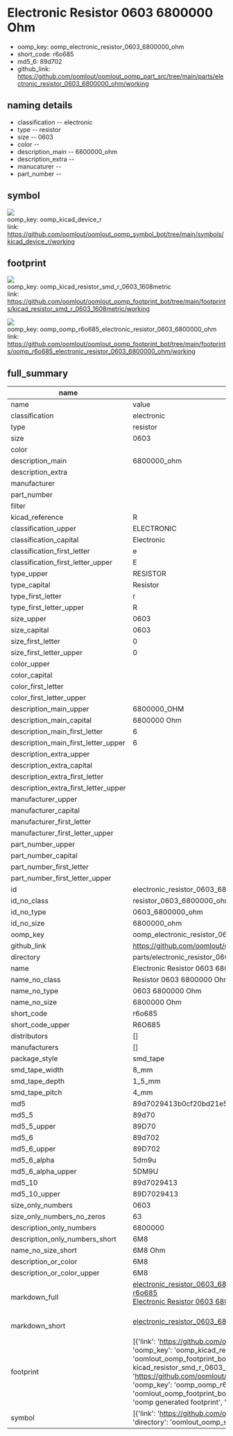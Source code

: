 # Electronic Resistor 0603 6800000 Ohm

  
* oomp_key: oomp_electronic_resistor_0603_6800000_ohm 
* short_code: r6o685
* md5_6: 89d702  
* github_link: https://github.com/oomlout/oomlout_oomp_part_src/tree/main/parts/electronic_resistor_0603_6800000_ohm/working  
## naming details
* classification -- electronic
* type -- resistor
* size -- 0603
* color -- 
* description_main -- 6800000_ohm
* description_extra -- 
* manucaturer -- 
* part_number -- 



## symbol

![](symbol/{index}/working/working_600.png)  
oomp_key: oomp_kicad_device_r  
link: https://github.com/oomlout/oomlout_oomp_symbol_bot/tree/main/symbols/kicad_device_r/working  

## footprint

![](footprint/{index}/working/working_600.png)  
oomp_key: oomp_kicad_resistor_smd_r_0603_1608metric  
link: https://github.com/oomlout/oomlout_oomp_footprint_bot/tree/main/footprints/kicad_resistor_smd_r_0603_1608metric/working  

![](footprint/{index}/working/working_600.png)  
oomp_key: oomp_oomp_r6o685_electronic_resistor_0603_6800000_ohm  
link: https://github.com/oomlout/oomlout_oomp_footprint_bot/tree/main/footprints/oomp_r6o685_electronic_resistor_0603_6800000_ohm/working  

## full_summary
| name | value | 
| --- | --- | 
| name | value | 
| classification | electronic | 
| type | resistor | 
| size | 0603 | 
| color |  | 
| description_main | 6800000_ohm | 
| description_extra |  | 
| manufacturer |  | 
| part_number |  | 
| filter |  | 
| kicad_reference | R | 
| classification_upper | ELECTRONIC | 
| classification_capital | Electronic | 
| classification_first_letter | e | 
| classification_first_letter_upper | E | 
| type_upper | RESISTOR | 
| type_capital | Resistor | 
| type_first_letter | r | 
| type_first_letter_upper | R | 
| size_upper | 0603 | 
| size_capital | 0603 | 
| size_first_letter | 0 | 
| size_first_letter_upper | 0 | 
| color_upper |  | 
| color_capital |  | 
| color_first_letter |  | 
| color_first_letter_upper |  | 
| description_main_upper | 6800000_OHM | 
| description_main_capital | 6800000 Ohm | 
| description_main_first_letter | 6 | 
| description_main_first_letter_upper | 6 | 
| description_extra_upper |  | 
| description_extra_capital |  | 
| description_extra_first_letter |  | 
| description_extra_first_letter_upper |  | 
| manufacturer_upper |  | 
| manufacturer_capital |  | 
| manufacturer_first_letter |  | 
| manufacturer_first_letter_upper |  | 
| part_number_upper |  | 
| part_number_capital |  | 
| part_number_first_letter |  | 
| part_number_first_letter_upper |  | 
| id | electronic_resistor_0603_6800000_ohm | 
| id_no_class | resistor_0603_6800000_ohm | 
| id_no_type | 0603_6800000_ohm | 
| id_no_size | 6800000_ohm | 
| oomp_key | oomp_electronic_resistor_0603_6800000_ohm | 
| github_link | https://github.com/oomlout/oomlout_oomp_part_src/tree/main/parts/electronic_resistor_0603_6800000_ohm/working | 
| directory | parts/electronic_resistor_0603_6800000_ohm | 
| name | Electronic Resistor 0603 6800000 Ohm | 
| name_no_class | Resistor 0603 6800000 Ohm | 
| name_no_type | 0603 6800000 Ohm | 
| name_no_size | 6800000 Ohm | 
| short_code | r6o685 | 
| short_code_upper | R6O685 | 
| distributors | [] | 
| manufacturers | [] | 
| package_style | smd_tape | 
| smd_tape_width | 8_mm | 
| smd_tape_depth | 1_5_mm | 
| smd_tape_pitch | 4_mm | 
| md5 | 89d7029413b0cf20bd21e55a7afb0ee5 | 
| md5_5 | 89d70 | 
| md5_5_upper | 89D70 | 
| md5_6 | 89d702 | 
| md5_6_upper | 89D702 | 
| md5_6_alpha | 5dm9u | 
| md5_6_alpha_upper | 5DM9U | 
| md5_10 | 89d7029413 | 
| md5_10_upper | 89D7029413 | 
| size_only_numbers | 0603 | 
| size_only_numbers_no_zeros | 63 | 
| description_only_numbers | 6800000 | 
| description_only_numbers_short | 6M8 | 
| name_no_size_short | 6M8 Ohm | 
| description_or_color | 6M8 | 
| description_or_color_upper | 6M8 | 
| markdown_full | [electronic_resistor_0603_6800000_ohm](https://github.com/oomlout/oomlout_oomp_part_src/tree/main/parts/electronic_resistor_0603_6800000_ohm/working)<br>[r6o685](https://github.com/oomlout/oomlout_oomp_part_src/tree/main/parts/electronic_resistor_0603_6800000_ohm/working)<br>[Electronic Resistor 0603 6800000 Ohm](https://github.com/oomlout/oomlout_oomp_part_src/tree/main/parts/electronic_resistor_0603_6800000_ohm/working)<br><br> | 
| markdown_short | [electronic_resistor_0603_6800000_ohm](https://github.com/oomlout/oomlout_oomp_part_src/tree/main/parts/electronic_resistor_0603_6800000_ohm/working)<br><br> | 
| footprint | [{'link': 'https://github.com/oomlout/oomlout_oomp_footprint_bot/tree/main/foootprntss/kicad_resistor_smd_r_0603_1608metric', 'oomp_key': 'oomp_kicad_resistor_smd_r_0603_1608metric', 'directory': 'oomlout_oomp_footprint_bot/footprints/kicad_resistor_smd_r_0603_1608metric//working/working.kicad_mod', 'note': 'source footprint kicad_resistor_smd_r_0603_1608metric', 'index': 0}, {'link': 'https://github.com/oomlout/oomlout_oomp_footprint_bot/tree/main/foootprntss/oomp_r6o685_electronic_resistor_0603_6800000_ohm', 'oomp_key': 'oomp_oomp_r6o685_electronic_resistor_0603_6800000_ohm', 'directory': 'oomlout_oomp_footprint_bot/footprints/oomp_r6o685_electronic_resistor_0603_6800000_ohm//working/working.kicad_mod', 'note': 'oomp generated footprint', 'index': 1}] | 
| symbol | [{'link': 'https://github.com/oomlout/oomlout_oomp_symbol_bot/tree/main/symbols/kicad_device_r', 'oomp_key': 'oomp_kicad_device_r', 'directory': 'oomlout_oomp_symbol_bot/symbols/kicad_device_r//working/working.kicad_sym', 'index': 0}] | 
